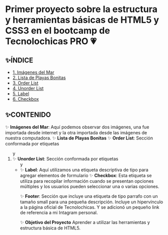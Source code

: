 # Primer proyecto sobre la estructura y herramientas básicas de HTML5 y CSS3 en el bootcamp de Tecnolochicas PRO 💗


## ✨ÍNDICE

* [1. Imágenes del Mar]()
* [2. Lista de Playas Bonitas]()
* [3. Order List]()
* [4. Unorder List]()
* [5. Label]()
* [6. Checkbox]()

## ✨CONTENIDO
✨ **Imágenes del Mar**: Aquí podemos observar dos imágenes, una fue importada desde internet y la otra importada desde las imágenes de nuestra computadora.
✨ **Lista de Playas Bonitas**
✨ **Order List**: Sección conformada por etiquetas <ol> y <li>
✨ **Unorder List**: Sección conformada por etiquetas <ul> y <li>
✨ **Label**: Aquí utilizamos una etiqueta descriptiva de tipo <label> para agregar elementos de formulario
✨ **Checkbox**: Esta etiqueta se utiliza para recopilar información cuando se presentan opciones múltiples y los usuarios pueden seleccionar una o varias opciones. 
  

✨ **Footer**: Sección que incluye una etiqueta de tipo parrafo con un tamaño small para una pequeña descripción.
Incluye un hipervínculo a la página oficial de Tecnolochicas.
Y se adicionó un pequeño link de referencia a mi Intagram personal. 

✨ **Objetivo del Proyecto**
Aprender a utilizar las herramientas y estructura básica de HTML5.


